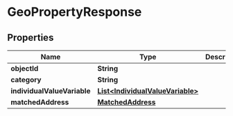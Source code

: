 
# GeoPropertyResponse

## Properties
Name | Type | Description | Notes
------------ | ------------- | ------------- | -------------
**objectId** | **String** |  |  [optional]
**category** | **String** |  |  [optional]
**individualValueVariable** | [**List&lt;IndividualValueVariable&gt;**](IndividualValueVariable.md) |  |  [optional]
**matchedAddress** | [**MatchedAddress**](MatchedAddress.md) |  |  [optional]



